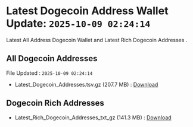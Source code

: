 # Latest Dogecoin Address Wallet Update: `2025-10-09 02:24:14`

Latest All Address Dogecoin Wallet and Latest Rich Dogecoin Addresses .

## All Dogecoin Addresses

File Updated : `2025-10-09 02:24:14`

- Latest_Dogecoin_Addresses.tsv.gz (207.7 MB) : [Download](https://github.com/Pymmdrza/Rich-Address-Wallet/releases/tag/Dogecoin)

## Dogecoin Rich Addresses

- Latest_Rich_Dogecoin_Addresses_txt_gz (141.3 MB) : [Download](https://github.com/Pymmdrza/Rich-Address-Wallet/releases/tag/Dogecoin)
